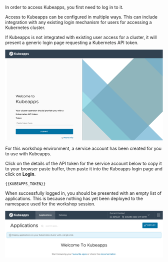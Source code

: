 In order to access Kubeapps, you first need to log in to it.

Access to Kubeapps can be configured in multiple ways. This can include integration with any existing login mechanism for users for accessing a Kubernetes cluster.

If Kubeapps is not integrated with existing user access for a cluster, it will present a generic login page requesting a Kubernetes API token.

![](kubeapps-login-page.png)

For this workshop environment, a service account has been created for you to use with Kubeapps.

Click on the details of the API token for the service account below to copy it to your browser paste buffer, then paste it into the Kubeapps login page and click on **Login**.

```copy
{{KUBEAPPS_TOKEN}}
```

When successfully logged in, you should be presented with an empty list of applications. This is because nothing has yet been deployed to the namespace used for the workshop session.

![](kubeapps-empty-application-list.png)
